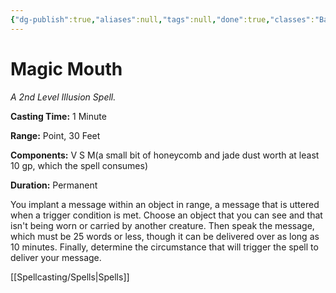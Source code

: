 ```yaml
---
{"dg-publish":true,"aliases":null,"tags":null,"done":true,"classes":"Bard, Wizard, Artificer,","spellLevel":2,"school":"Illusion","source":"PHB","permalink":"/spells/magic-mouth/","dgHomeLink":false,"dgPassFrontmatter":true}
---
```


# Magic Mouth
*A 2nd Level Illusion Spell.*

**Casting Time:** 1 Minute

**Range:** Point, 30 Feet

**Components:** V S M(a small bit of honeycomb and jade dust worth at least 10 gp, which the spell consumes)

**Duration:** Permanent

You implant a message within an object in range, a message that is uttered when a trigger condition is met. Choose an object that you can see and that isn't being worn or carried by another creature. Then speak the message, which must be 25 words or less, though it can be delivered over as long as 10 minutes. Finally, determine the circumstance that will trigger the spell to deliver your message.

[[Spellcasting/Spells|Spells]]